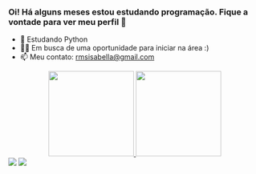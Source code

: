 ### Oi! Há alguns meses estou estudando programação. Fique a vontade para ver meu perfil 👋


- 🌱 Estudando Python
- 👯🔭 Em busca de uma oportunidade para iniciar na área :)
- 📫 Meu contato: rmsisabella@gmail.com

<div align="center">
  <a href="https://github.com/isaberamos">
  <img height="170em" src="https://github-readme-stats.vercel.app/api?username=isaberamos&show_icons=true&theme=buefy&include_all_commits=false&count_private=true"/>
  <img height="170em" src="https://github-readme-stats.vercel.app/api/top-langs/?username=isaberamos&layout=compact&langs_count=7&theme=buefy"/>
</div>
  
  <div> 
    <a href = "mailto:rmsisabella@gmail.com"><img src="https://img.shields.io/badge/-Gmail-%23333?style=for-the-badge&logo=gmail&logoColor=white" target="_blank"></a>
    <a href="https://www.linkedin.com/in/isabellacramos/-45875016a" target="_blank"><img src="https://img.shields.io/badge/-LinkedIn-%230077B5?style=for-the-badge&logo=linkedin&logoColor=white" target="_blank"></a> 
     
</div>
